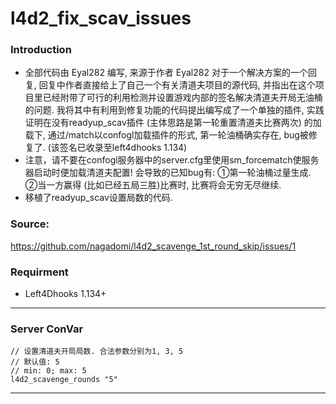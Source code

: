 # l4d2_fix_scav_issues

### Introduction

- 全部代码由 Eyal282 编写, 来源于作者 Eyal282 对于一个解决方案的一个回复, 回复中作者直接给上了自己一个有关清道夫项目的源代码, 并指出在这个项目里已经附带了可行的利用检测并设置游戏内部的签名解决清道夫开局无油桶的问题. 我将其中有利用到修复功能的代码提出编写成了一个单独的插件, 实践证明在没有readyup_scav插件 (主体思路是第一轮重置清道夫比赛两次) 的加载下, 通过/match以confogl加载插件的形式, 第一轮油桶确实存在, bug被修复了. (该签名已收录至left4dhooks 1.134)
- 注意，请不要在confogl服务器中的server.cfg里使用sm_forcematch使服务器启动时便加载清道夫配置! 会导致的已知bug有: ①第一轮油桶过量生成. ②当一方赢得 (比如已经五局三胜)比赛时, 比赛将会无穷无尽继续.
- 移植了readyup_scav设置局数的代码.

### Source: 
https://github.com/nagadomi/l4d2_scavenge_1st_round_skip/issues/1

### Requirment
- Left4Dhooks 1.134+

<hr>

### Server ConVar
```
// 设置清道夫开局局数. 合法参数分别为1, 3, 5
// 默认值: 5
// min: 0; max: 5
l4d2_scavenge_rounds "5"
```
<hr>
